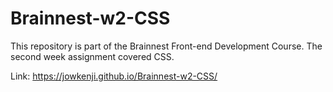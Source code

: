 # Brainnest-w2-CSS
This repository is part of the Brainnest Front-end Development Course. The second week assignment covered CSS.

Link: https://jowkenji.github.io/Brainnest-w2-CSS/
